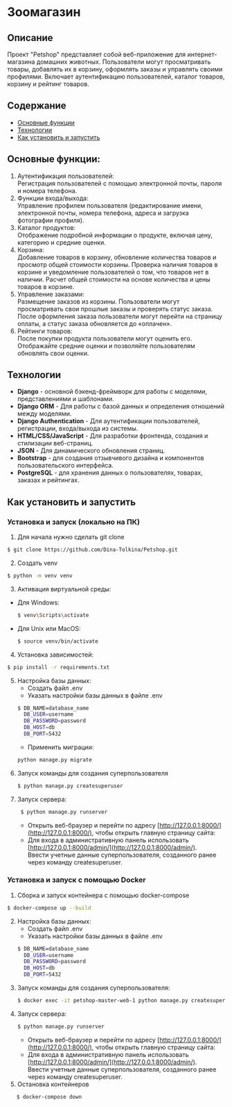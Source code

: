 # Зоомагазин
## Описание
Проект "Petshop" представляет собой веб-приложение для интернет-магазина домашних животных. Пользователи могут просматривать товары, добавлять их в корзину, оформлять заказы и управлять своими профилями. Включает аутентификацию пользователей, каталог товаров, корзину и рейтинг товаров.

## Содержание
- [Основные функции](#основные-функции)
- [Технологии](#технологии)
- [Как установить и запустить](#как-установить-и-запустить)

## Основные функции:
1. Аутентификация пользователей:  
Регистрация пользователей с помощью электронной почты, пароля и номера телефона.
2. Функции входа/выхода:  
Управление профилем пользователя (редактирование имени, электронной почты, номера телефона, адреса и загрузка фотографии профиля).
3. Каталог продуктов:  
Отображение подробной информации о продукте, включая цену, категорию и средние оценки.
4. Корзина:  
Добавление товаров в корзину, обновление количества товаров и просмотр общей стоимости корзины.
Проверка наличия товаров в корзине и уведомление пользователей о том, что товаров нет в наличии.
Расчет общей стоимости на основе количества и цены товаров в корзине.
5. Управление заказами:  
Размещение заказов из корзины.
Пользователи могут просматривать свои прошлые заказы и проверять статус заказа.
После оформления заказа пользователи могут перейти на страницу оплаты, а статус заказа обновляется до «оплачен».
6. Рейтинги товаров:  
После покупки продукта пользователи могут оценить его.
Отображайте средние оценки и позволяйте пользователям обновлять свои оценки.

## Технологии
- **Django** - основной бэкенд-фреймворк для работы с моделями, представлениями и шаблонами.
- **Django ORM** - Для работы с базой данных и определения отношений между моделями.
- **Django Authentication** - Для аутентификации пользователей, регистрации, входа/выхода из системы.
- **HTML/CSS/JavaScript** - Для разработки фронтенда, создания и стилизации веб-страниц.
- **JSON** - Для динамического обновления страниц.
- **Bootstrap** - для создания отзывчивого дизайна и компонентов пользовательского интерфейса.
- **PostgreSQL** - для хранения данных о пользователях, товарах, заказах и рейтингах.

## Как установить и запустить
### Установка и запуск (локально на ПК)
1. Для начала нужно сделать git clone
  ```sh
  $ git clone https://github.com/Dina-Tolkina/Petshop.git
  ```
2. Создать venv
  ```sh
  $ python -m venv venv
  ```
3. Активация виртуальной среды:
- Для Windows:
  ```sh
  $ venv\Scripts\activate
  ```
- Для Unix или MacOS:
  ```sh
  $ source venv/bin/activate
  ```
4. Установка зависимостей:
  ```sh
  $ pip install -r requirements.txt
  ```
5. Настройка базы данных:
    - Создать файл .env
    - Указать настройки базы данных в файле .env
    ```sh
    $ DB_NAME=database_name
      DB_USER=username
      DB_PASSWORD=password
      DB_HOST=db
      DB_PORT=5432
    ```
    - Применить миграции:
   ```sh
   python manage.py migrate
   ```
6. Запуск команды для создания суперпользователя
     ```sh
    $ python manage.py createsuperuser
    ```
7. Запуск сервера:
   ```sh
    $ python manage.py runserver
    ```
   - Открыть веб-браузер и перейти по адресу [http://127.0.0.1:8000/](http://127.0.0.1:8000/), чтобы открыть главную страницу сайта:
   - Для входа в административную панель использовать [http://127.0.0.1:8000/admin/](http://127.0.0.1:8000/admin/).  
    Ввести учетные данные суперпользователя, созданного ранее через команду createsuperuser. 
### Установка и запуск с помощью Docker
1. Сборка и запуск контейнера с помощью docker-compose
  ```sh
  $ docker-compose up --build
  ```
2.  Настройка базы данных:
    - Создать файл .env
    - Указать настройки базы данных в файле .env
    ```sh
    $ DB_NAME=database_name
      DB_USER=username
      DB_PASSWORD=password
      DB_HOST=db
      DB_PORT=5432
    ```
3. Запуск команды для создания суперпользователя:
   ```sh
   $ docker exec -it petshop-master-web-1 python manage.py createsuperuser
   ```
4. Запуск сервера:
    ```sh
    $ python manage.py runserver
    ```
   - Открыть веб-браузер и перейти по адресу [http://127.0.0.1:8000/](http://127.0.0.1:8000/), чтобы открыть главную страницу сайта:
   - Для входа в административную панель использовать [http://127.0.0.1:8000/admin/](http://127.0.0.1:8000/admin/).  
    Ввести учетные данные суперпользователя, созданного ранее через команду createsuperuser. 
5. Остановка контейнеров
```sh
   $ docker-compose down
  ```
